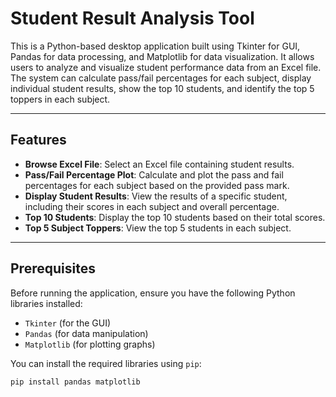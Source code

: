 # Student Result Analysis Tool

This is a Python-based desktop application built using Tkinter for GUI, Pandas for data processing, and Matplotlib for data visualization. It allows users to analyze and visualize student performance data from an Excel file. The system can calculate pass/fail percentages for each subject, display individual student results, show the top 10 students, and identify the top 5 toppers in each subject.

---

## Features

- **Browse Excel File**: Select an Excel file containing student results.
- **Pass/Fail Percentage Plot**: Calculate and plot the pass and fail percentages for each subject based on the provided pass mark.
- **Display Student Results**: View the results of a specific student, including their scores in each subject and overall percentage.
- **Top 10 Students**: Display the top 10 students based on their total scores.
- **Top 5 Subject Toppers**: View the top 5 students in each subject.

---

## Prerequisites

Before running the application, ensure you have the following Python libraries installed:

- `Tkinter` (for the GUI)
- `Pandas` (for data manipulation)
- `Matplotlib` (for plotting graphs)

You can install the required libraries using `pip`:

```bash
pip install pandas matplotlib
